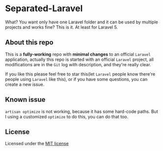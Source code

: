 # Separated-Laravel

What? You want only have one Laravel folder and it can be used by multiple 
projects and works fine? This is it. At least for Laravel 5.

## About this repo

This is a **fully-working** repo with **minimal changes** to an official 
`Laravel` application, actually this repo is started with an official `Laravel` 
project, all modifications are in the `Git` log with description, and they're 
really clear.

If you like this please feel free to star this(let `Laravel` people know 
there're people using `Laravel` like this), or if you have some questions, you 
can create a new issue.

## Known issue

`artisan optimize` is not working, because it has some hard-code paths. But I 
using a customized `optimize` to do this, you can do that too.

## License

Licensed under the [MIT license](http://opensource.org/licenses/MIT)
